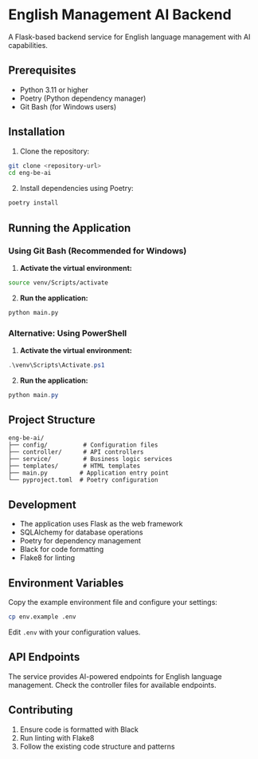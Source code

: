 # English Management AI Backend

A Flask-based backend service for English language management with AI capabilities.

## Prerequisites

- Python 3.11 or higher
- Poetry (Python dependency manager)
- Git Bash (for Windows users)

## Installation

1. Clone the repository:
```bash
git clone <repository-url>
cd eng-be-ai
```

2. Install dependencies using Poetry:
```bash
poetry install
```

## Running the Application

### Using Git Bash (Recommended for Windows)

1. **Activate the virtual environment:**
```bash
source venv/Scripts/activate
```

2. **Run the application:**
```bash
python main.py
```

### Alternative: Using PowerShell

1. **Activate the virtual environment:**
```powershell
.\venv\Scripts\Activate.ps1
```

2. **Run the application:**
```powershell
python main.py
```

## Project Structure

```
eng-be-ai/
├── config/          # Configuration files
├── controller/      # API controllers
├── service/         # Business logic services
├── templates/       # HTML templates
├── main.py         # Application entry point
└── pyproject.toml  # Poetry configuration
```

## Development

- The application uses Flask as the web framework
- SQLAlchemy for database operations
- Poetry for dependency management
- Black for code formatting
- Flake8 for linting

## Environment Variables

Copy the example environment file and configure your settings:
```bash
cp env.example .env
```

Edit `.env` with your configuration values.

## API Endpoints

The service provides AI-powered endpoints for English language management. Check the controller files for available endpoints.

## Contributing

1. Ensure code is formatted with Black
2. Run linting with Flake8
3. Follow the existing code structure and patterns
